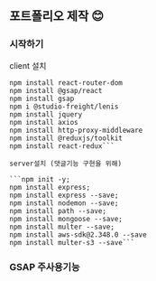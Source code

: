 ## 포트폴리오 제작 😊

### 시작하기

client 설치

````npx create-react-app .
npm install react-router-dom
npm install @gsap/react
npm install gsap
npm i @studio-freight/lenis
npm install jquery
npm install axios
npm install http-proxy-middleware
npm install @reduxjs/toolkit
npm install react-redux```

server설치 (댓글기능 구현을 위해)

```npm init -y;
npm install express;
npm install express --save;
npm install nodemon --save;
npm install path --save;
npm install mongoose --save;
npm install multer --save;
npm install aws-sdk@2.348.0 --save
npm install multer-s3 --save```
````

### GSAP 주사용기능
